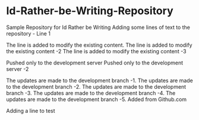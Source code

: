 # Id-Rather-be-Writing-Repository
Sample Repository for Id Rather be Writing
Adding some lines of text to the repository - Line 1


The line is added to modify the existing content.
The line is added to modify the existing content -2
The line is added to modify the existing content -3

Pushed only to the development server
Pushed only to the development server -2

The updates are made to the development branch -1.
The updates are made to the development branch -2.
The updates are made to the development branch -3.
The updates are made to the development branch -4.
The updates are made to the development branch -5. Added from Github.com

Adding a line to test

